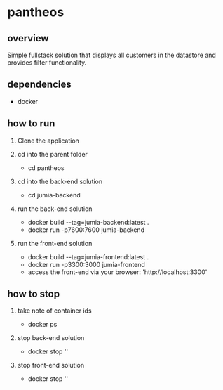 # pantheos

## overview

Simple fullstack solution that displays all customers in the datastore and provides filter functionality.

## dependencies

  - docker
  
## how to run
  
  1. Clone the application
  
  2. cd into the parent folder
      - cd pantheos
      
  3. cd into the back-end solution
      - cd jumia-backend
  
  4. run the back-end solution
      - docker build --tag=jumia-backend:latest .
      - docker run -p7600:7600 jumia-backend
      
  5. run the front-end solution
      - docker build --tag=jumia-frontend:latest .
      - docker run -p3300:3000 jumia-frontend
      - access the front-end via your browser: 'http://localhost:3300'
      
## how to stop

  1. take note of container ids
      - docker ps
     
  2. stop back-end solution
      - docker stop '<back-end-container-id>'
      
  3. stop front-end solution
      - docker stop '<front-end-container-id>'
